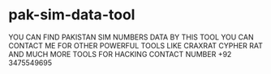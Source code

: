 # pak-sim-data-tool
YOU CAN FIND PAKISTAN SIM NUMBERS DATA BY THIS TOOL 
YOU CAN CONTACT ME FOR OTHER POWERFUL TOOLS LIKE 
CRAXRAT CYPHER RAT AND MUCH MORE TOOLS FOR HACKING
CONTACT NUMBER +92 3475549695
